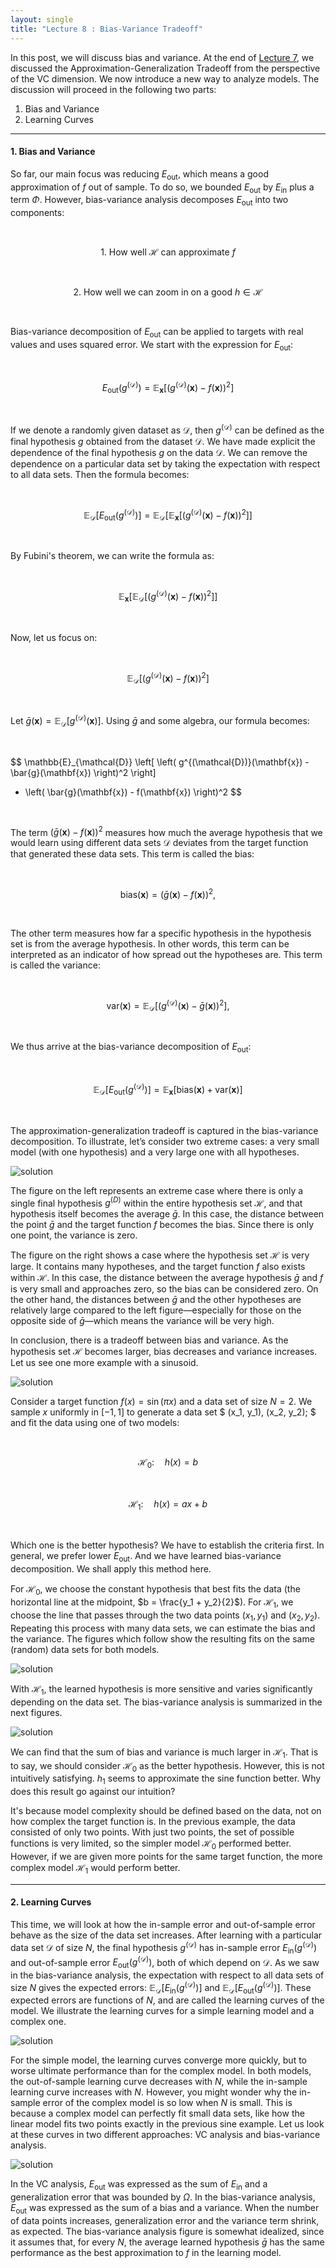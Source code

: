 ```yaml
---
layout: single
title: "Lecture 8 : Bias-Variance Tradeoff"
---
```


In this post, we will discuss bias and variance. At the end of [Lecture 7](https://isopink.github.io/VC-Dimension/), we discussed the Approximation-Generalization Tradeoff from the perspective of the VC dimension. We now introduce a new way to analyze models. The discussion will proceed in the following two parts: 

1. Bias and Variance  
2. Learning Curves  

---

#### 1. Bias and Variance 

So far, our main focus was reducing $E_{\text{out}}$, which means a good approximation of $f$ out of sample. To do so, we bounded $E_{\text{out}}$ by $E_{\text{in}}$ plus a term $\Phi$. However, bias-variance analysis decomposes $E_{\text{out}}$ into two components: 

<div align="center">

<br>  

$$
1.\ \text{How well } \mathcal{H} \text{ can approximate } f  
$$

<br>

$$
2.\ \text{How well we can zoom in on a good } h \in \mathcal{H}  
$$

<br>

</div>

Bias-variance decomposition of $E_{\text{out}}$ can be applied to targets with real values and uses squared error. We start with the expression for $E_{\text{out}}$:

<br>  

$$
E_{\text{out}}(g^{(\mathcal{D})}) = \mathbb{E}_{\mathbf{x}} \left[ \left( g^{(\mathcal{D})}(\mathbf{x}) - f(\mathbf{x}) \right)^2 \right]  
$$

<br>

If we denote a randomly given dataset as $\mathcal{D}$, then $g^{(\mathcal{D})}$ can be defined as the final hypothesis $g$ obtained from the dataset $\mathcal{D}$. We have made explicit the dependence of the final hypothesis $g$ on the data $\mathcal{D}$. We can remove the dependence on a particular data set by taking the expectation with respect to all data sets. Then the formula becomes: 

<br>

$$
\mathbb{E}_{\mathcal{D}} \left[ E_{\text{out}}(g^{(\mathcal{D})}) \right] = \mathbb{E}_{\mathcal{D}} \left[ \mathbb{E}_{\mathbf{x}} \left[ \left( g^{(\mathcal{D})}(\mathbf{x}) - f(\mathbf{x}) \right)^2 \right] \right]  
$$

<br>

By Fubini's theorem, we can write the formula as: 

<br>

$$
\mathbb{E}_{\mathbf{x}} \left[ \mathbb{E}_{\mathcal{D}} \left[ \left( g^{(\mathcal{D})}(\mathbf{x}) - f(\mathbf{x}) \right)^2 \right] \right]  
$$

<br>

Now, let us focus on:

<br>

$$  
\mathbb{E}_{\mathcal{D}} \left[ \left( g^{(\mathcal{D})}(\mathbf{x}) - f(\mathbf{x}) \right)^2 \right]  
$$

<br>

Let $\bar{g}(\mathbf{x}) = \mathbb{E}_{\mathcal{D}} \left[ g^{(\mathcal{D})}(\mathbf{x}) \right]$. Using $\bar{g}$ and some algebra, our formula becomes: 

<br>

$$
\mathbb{E}_{\mathcal{D}} \left[ \left( g^{(\mathcal{D})}(\mathbf{x}) - \bar{g}(\mathbf{x}) \right)^2 \right] 
+ \left( \bar{g}(\mathbf{x}) - f(\mathbf{x}) \right)^2
$$

<br>

The term $(\bar{g}(\mathbf{x}) - f(\mathbf{x}))^2$ measures how much the average hypothesis that we would learn using different data sets $\mathcal{D}$ deviates from the target function that generated these data sets. This term is called the bias:

<br>

$$
\text{bias}(\mathbf{x}) = \left( \bar{g}(\mathbf{x}) - f(\mathbf{x}) \right)^2,
$$

<br>

The other term measures how far a specific hypothesis in the hypothesis set is from the average hypothesis. In other words, this term can be interpreted as an indicator of how spread out the hypotheses are. This term is called the variance:

<br>

$$
\text{var}(\mathbf{x}) = \mathbb{E}_{\mathcal{D}} \left[ \left( g^{(\mathcal{D})}(\mathbf{x}) - \bar{g}(\mathbf{x}) \right)^2 \right],
$$

<br>

We thus arrive at the bias-variance decomposition of $E_{\text{out}}$: 

<br>

$$
\mathbb{E}_{\mathcal{D}}\left[ E_{\text{out}}(g^{(\mathcal{D})}) \right] 
= \mathbb{E}_{\mathbf{x}} \left[ \text{bias}(\mathbf{x}) + \text{var}(\mathbf{x}) \right]
$$

<br>

The approximation-generalization tradeoff is captured in the bias-variance decomposition. To illustrate, let’s consider two extreme cases: a very small model (with one hypothesis) and a very large one with all hypotheses. 

![solution](/assets/images/bav_1.svg) 

The figure on the left represents an extreme case where there is only a single final hypothesis $g^{(D)}$ within the entire hypothesis set $\mathcal{H}$, and that hypothesis itself becomes the average $\bar{g}$. In this case, the distance between the point $\bar{g}$ and the target function $f$ becomes the bias. Since there is only one point, the variance is zero.

The figure on the right shows a case where the hypothesis set $\mathcal{H}$ is very large. It contains many hypotheses, and the target function $f$ also exists within $\mathcal{H}$. In this case, the distance between the average hypothesis $\bar{g}$ and $f$ is very small and approaches zero, so the bias can be considered zero. On the other hand, the distances between $\bar{g}$ and the other hypotheses are relatively large compared to the left figure—especially for those on the opposite side of $\bar{g}$—which means the variance will be very high.

In conclusion, there is a tradeoff between bias and variance. As the hypothesis set $\mathcal{H}$ becomes larger, bias decreases and variance increases. Let us see one more example with a sinusoid.  

![solution](/assets/images/bav_2.svg)

Consider a target function $f(x) = \sin(\pi x)$ and a data set of size $N=2$. We sample $x$ uniformly in $[-1, 1]$ to generate a data set $ (x_1, y_1), (x_2, y_2); $ and fit the data using one of two models: 

<br>

$$
\mathcal{H}_0:\quad h(x) = b  
$$

<br>

$$  
\mathcal{H}_1:\quad h(x) = ax + b  
$$

<br>

Which one is the better hypothesis? We have to establish the criteria first. In general, we prefer lower $E_{\text{out}}$. And we have learned bias-variance decomposition. We shall apply this method here. 

For $\mathcal{H}_0$, we choose the constant hypothesis that best fits the data (the horizontal line at the midpoint, $b = \frac{y_1 + y_2}{2}$). For $\mathcal{H}_1$, we choose the line that passes through the two data points $(x_1, y_1)$ and $(x_2, y_2)$. Repeating this process with many data sets, we can estimate the bias and the variance. The figures which follow show the resulting fits on the same (random) data sets for both models.

![solution](/assets/images/bav_3.svg)

With $\mathcal{H}_1$, the learned hypothesis is more sensitive and varies significantly depending on the data set. The bias-variance analysis is summarized in the next figures.

![solution](/assets/images/bav_4.svg)

We can find that the sum of bias and variance is much larger in $\mathcal{H}_1$. That is to say, we should consider $\mathcal{H}_0$ as the better hypothesis. However, this is not intuitively satisfying. $h_1$ seems to approximate the sine function better. Why does this result go against our intuition? 

It's because model complexity should be defined based on the data, not on how complex the target function is. In the previous example, the data consisted of only two points. With just two points, the set of possible functions is very limited, so the simpler model $\mathcal{H}_0$ performed better. However, if we are given more points for the same target function, the more complex model $\mathcal{H}_1$ would perform better.

---

#### 2. Learning Curves 

This time, we will look at how the in-sample error and out-of-sample error behave as the size of the data set increases. After learning with a particular data set $\mathcal{D}$ of size $N$, the final hypothesis $g^{(\mathcal{D})}$ has in-sample error $E_{\text{in}}(g^{(\mathcal{D})})$ and out-of-sample error $E_{\text{out}}(g^{(\mathcal{D})})$, both of which depend on $\mathcal{D}$. As we saw in the bias-variance analysis, the expectation with respect to all data sets of size $N$ gives the expected errors: $\mathbb{E}_{\mathcal{D}}[E_{\text{in}}(g^{(\mathcal{D})})]$ and $\mathbb{E}_{\mathcal{D}}[E_{\text{out}}(g^{(\mathcal{D})})]$. These expected errors are functions of $N$, and are called the learning curves of the model. We illustrate the learning curves for a simple learning model and a complex one. 

![solution](/assets/images/bav_5.svg)

For the simple model, the learning curves converge more quickly, but to worse ultimate performance than for the complex model. In both models, the out-of-sample learning curve decreases with $N$, while the in-sample learning curve increases with $N$. However, you might wonder why the in-sample error of the complex model is so low when $N$ is small. This is because a complex model can perfectly fit small data sets, like how the linear model fits two points exactly in the previous sine example. Let us look at these curves in two different approaches: VC analysis and bias-variance analysis.  

![solution](/assets/images/bav_6.svg) 

In the VC analysis, $E_{\text{out}}$ was expressed as the sum of $E_{\text{in}}$ and a generalization error that was bounded by $\Omega$. In the bias-variance analysis, $E_{\text{out}}$ was expressed as the sum of a bias and a variance. When the number of data points increases, generalization error and the variance term shrink, as expected. The bias-variance analysis figure is somewhat idealized, since it assumes that, for every $N$, the average learned hypothesis $\bar{g}$ has the same performance as the best approximation to $f$ in the learning model. 
